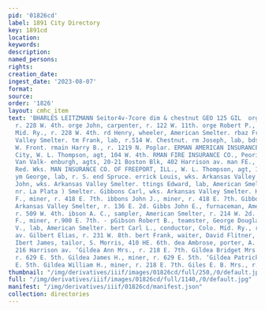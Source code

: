 ```yaml
---
pid: '01826cd'
label: 1891 City Directory
key: 1891cd
location: 
keywords: 
description: 
named_persons: 
rights: 
creation_date: 
ingest_date: '2023-08-07'
format: 
source: 
order: '1826'
layout: cmhc_item
text: 'BHARLES LEITZMANN Seitor4v-7core dim & chestnut GEO 125 GIL  orge Amelia Mrs.,
  r. 228 W. 4th. orge John, carpenter, r. 122 W. 11th. orge Robert P., fireman, Colo.
  Mid. Ry., r. 228 W. 4th. rd Henry, wheeler, American Smelter. rbaz Frank, wks. Arkansas
  Valley Smelter. tm Frank, lab, r.514 W. Chestnut. rm Joseph, lab, bds. rear 145
  W. Front. rmain Harry B., r. 1219 N. Poplar. ERMAN AMERICAN INSURANCE CO., New York
  City, W. L. Thompson, agt, 104 W. 4th. RMAN FIRE INSURANCE CO., Peoria, Steel &
  Van Valk- enburgh, agts, 20-21 Boston Blk, 402 Harrison av. man FE., lab, Harrison
  Red. Wks. MAN INSURANCE CO. OF FREEPORT, ILL., W. L. Thompson, agt, 104 W. 4th.
  ym George, lab, r. S. end Spruce. errick Louis, wks. Arkansas Valley Smelter. feraure
  John, wks. Arkansas Valley Smelter. ttings Edward, lab, American Smelter, r. Elm,
  nr. La Plata ) Smelter. Gibbons Carl, wks. Arkansas Valley Smelter. Hibbons James
  F., miner, r. 418 E. 7th. ibbons John J., miner, r. 418 E. 7th. Gibbons Louis, wks.
  Arkansas Valley Smelter, r. 136 E. 2d. Gibbs John E., furnaceman, American Smelter,
  r. 509 W. 4th. ibson A. C., sampler, American Smelter, r. 214 W. 2d. RGibson ©.
  F., miner, r.900 E. 7th. - pGibson Robert B., teamster, George Douglas. Giffin Othello
  V., lab, American Smelter. bert Carl L., conductor, Colo. Mid. Ry., r. 523 N. Leiter
  av. Gilbert Elias, r. 231 W. 8th. bert Frank, waiter, David Flitner, r. 105 W. 3d.
  Ibert James, tailor, S. Morris, 410 HE. 6th. dea Ambrose, porter, A. J. Brabant,
  216 Harrison av. ‘Gildea Ann Mrs., r. 218 E. 7th. Gildea Bridget Mrs., boarding,
  r. 629 E. 5th. Gildea James H., miner, r. 629 E. 5th. ‘Gildea Patrick F., r. 629
  E. 5th. Gildea William H., miner, r. 218 E. 7th. Giles E. B. Mrs., r. 309 W. 4th.                                                                                      '
thumbnail: "/img/derivatives/iiif/images/01826cd/full/250,/0/default.jpg"
full: "/img/derivatives/iiif/images/01826cd/full/1140,/0/default.jpg"
manifest: "/img/derivatives/iiif/01826cd/manifest.json"
collection: directories
---
```

